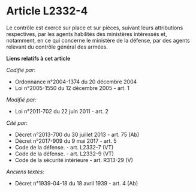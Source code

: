 # Article L2332-4

Le contrôle est exercé sur place et sur pièces, suivant leurs attributions respectives, par les agents habilités des
ministères intéressés et, notamment, en ce qui concerne le ministère de la défense, par des agents relevant du contrôle
général des armées.

**Liens relatifs à cet article**

_Codifié par_:

  - Ordonnance n°2004-1374 du 20 décembre 2004
  - Loi n°2005-1550 du 12 décembre 2005 - art. 1

_Modifié par_:

  - Loi n°2011-702 du 22 juin 2011 - art. 2

_Cité par_:

  - Décret n°2013-700 du 30 juillet 2013 - art. 75 (Ab)
  - Décret n°2017-909 du 9 mai 2017 - art. 5
  - Code de la défense. - art. L2332-7 (VT)
  - Code de la défense. - art. L2332-9 (VT)
  - Code de la sécurité intérieure - art. R313-29 (V)

_Anciens textes_:

  - Décret n°1939-04-18 du 18 avril 1939 - art. 4 (Ab)
